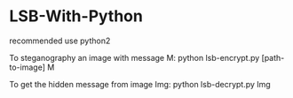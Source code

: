 # LSB-With-Python
recommended use python2
 
To steganography an image with message M:
  python lsb-encrypt.py [path-to-image] M
  
To get the hidden message from image Img:
  python lsb-decrypt.py Img
  
